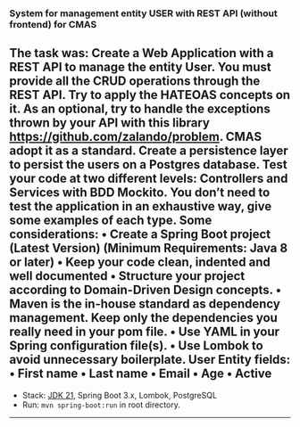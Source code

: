 ### System for management entity USER with REST API (without frontend) for CMAS

**The task was:**
Create a Web Application with a REST API to manage the entity User. You must provide all the CRUD
operations through the REST API. Try to apply the HATEOAS concepts on it. As an optional, try to
handle the exceptions thrown by your API with this library https://github.com/zalando/problem.
CMAS adopt it as a standard.
Create a persistence layer to persist the users on a Postgres database.
Test your code at two different levels: Controllers and Services with BDD Mockito. You don’t need to
test the application in an exhaustive way, give some examples of each type.
Some considerations:
• Create a Spring Boot project (Latest Version) (Minimum Requirements: Java 8 or later)
• Keep your code clean, indented and well documented
• Structure your project according to Domain-Driven Design concepts.
• Maven is the in-house standard as dependency management. Keep only the dependencies
you really need in your pom file.
• Use YAML in your Spring configuration file(s).
• Use Lombok to avoid unnecessary boilerplate.
User Entity fields:
• First name
• Last name
• Email
• Age
• Active
-------------------------------------------------------------
- Stack: [JDK 21](http://jdk.java.net/17/), Spring Boot 3.x, Lombok, PostgreSQL
- Run: `mvn spring-boot:run` in root directory.
-----------------------------------------------------